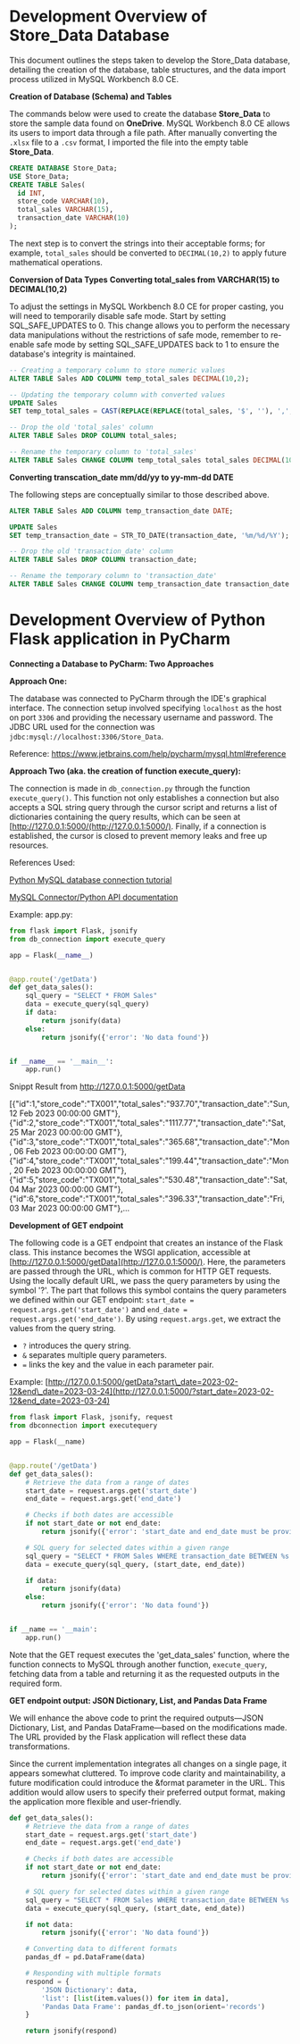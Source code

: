 # Development Overview of Store_Data Database

This document outlines the steps taken to develop the Store_Data database, detailing the creation of the database, table structures, and the data import process utilized in MySQL Workbench 8.0 CE.

**Creation of Database (Schema) and Tables**

The commands below were used to create the database **Store\_Data** to store the sample data found on **OneDrive**. 
MySQL Workbench 8.0 CE allows its users to import data through a file path. After manually converting the `.xlsx` file to a `.csv` format, I imported the file into the empty table **Store\_Data**. 

```sql
CREATE DATABASE Store_Data;
USE Store_Data;
CREATE TABLE Sales(
  id INT,
  store_code VARCHAR(10),
  total_sales VARCHAR(15),
  transaction_date VARCHAR(10)
);
```

The next step is to convert the strings into their acceptable forms; for example, `total_sales` should be converted to `DECIMAL(10,2)` to apply future mathematical operations.

**Conversion of Data Types**
**Converting total_sales from VARCHAR(15) to DECIMAL(10,2)**

To adjust the settings in MySQL Workbench 8.0 CE for proper casting, you will need to temporarily disable safe mode. Start by setting SQL_SAFE_UPDATES to 0.
This change allows you to perform the necessary data manipulations without the restrictions of safe mode, remember to re-enable safe mode by setting SQL_SAFE_UPDATES back to 1 to ensure the database's integrity is maintained.

```sql
-- Creating a temporary column to store numeric values
ALTER TABLE Sales ADD COLUMN temp_total_sales DECIMAL(10,2);

-- Updating the temporary column with converted values
UPDATE Sales
SET temp_total_sales = CAST(REPLACE(REPLACE(total_sales, '$', ''), ',', '') AS DECIMAL(10,2));

-- Drop the old 'total_sales' column
ALTER TABLE Sales DROP COLUMN total_sales;

-- Rename the temporary column to 'total_sales'
ALTER TABLE Sales CHANGE COLUMN temp_total_sales total_sales DECIMAL(10,2);
```
**Converting transcation_date mm/dd/yy to yy-mm-dd DATE**

The following steps are conceptually similar to those described above.

```sql
ALTER TABLE Sales ADD COLUMN temp_transaction_date DATE;

UPDATE Sales
SET temp_transaction_date = STR_TO_DATE(transaction_date, '%m/%d/%Y');

-- Drop the old 'transaction_date' column
ALTER TABLE Sales DROP COLUMN transaction_date;

-- Rename the temporary column to 'transaction_date'
ALTER TABLE Sales CHANGE COLUMN temp_transaction_date transaction_date DATE;
```

# Development Overview of Python Flask application in PyCharm
**Connecting a Database to PyCharm: Two Approaches**

**Approach One:**

The database was connected to PyCharm through the IDE's graphical interface. 
The connection setup involved specifying `localhost` as the host on port `3306` and providing the necessary username and password. 
The JDBC URL used for the connection was `jdbc:mysql://localhost:3306/Store_Data`.

Reference: https://www.jetbrains.com/help/pycharm/mysql.html#reference

**Approach Two (aka. the creation of function execute_query):**

The connection is made in `db_connection.py` through the function `execute_query()`. 
This function not only establishes a connection but also accepts a SQL string query through the cursor script
and returns a list of dictionaries containing the query results, which can be seen at [http://127.0.0.1:5000/(http://127.0.0.1:5000/). 
Finally, if a connection is established, the cursor is closed to prevent memory leaks and free up resources.

References Used:

[Python MySQL database connection tutorial](https://pynative.com/python-mysql-database-connection/)

[MySQL Connector/Python API documentation](https://dev.mysql.com/doc/connector-python/en/connector-python-api-mysqlcursor-execute.html)

Example: app.py:
```py
from flask import Flask, jsonify
from db_connection import execute_query

app = Flask(__name__)


@app.route('/getData')
def get_data_sales():
    sql_query = "SELECT * FROM Sales"
    data = execute_query(sql_query)
    if data:
        return jsonify(data)
    else:
        return jsonify({'error': 'No data found'})


if __name__ == '__main__':
    app.run()
```

Snippt Result from http://127.0.0.1:5000/getData

[{"id":1,"store_code":"TX001","total_sales":"937.70","transaction_date":"Sun, 12 Feb 2023 00:00:00 GMT"},{"id":2,"store_code":"TX001","total_sales":"1117.77","transaction_date":"Sat, 25 Mar 2023 00:00:00 GMT"},{"id":3,"store_code":"TX001","total_sales":"365.68","transaction_date":"Mon, 06 Feb 2023 00:00:00 GMT"},{"id":4,"store_code":"TX001","total_sales":"199.44","transaction_date":"Mon, 20 Feb 2023 00:00:00 GMT"},{"id":5,"store_code":"TX001","total_sales":"530.48","transaction_date":"Sat, 04 Mar 2023 00:00:00 GMT"},{"id":6,"store_code":"TX001","total_sales":"396.33","transaction_date":"Fri, 03 Mar 2023 00:00:00 GMT"},...

**Development of GET endpoint**

The following code is a GET endpoint that creates an instance of the Flask class. This instance becomes the WSGI application, accessible at [http://127.0.0.1:5000/getData](http://127.0.0.1:5000/). 
Here, the parameters are passed through the URL, which is common for HTTP GET requests. Using the locally default URL, we pass the query parameters by using the symbol '?'. 
The part that follows this symbol contains the query parameters we defined within our GET endpoint: `start_date = request.args.get('start_date')` and `end_date = request.args.get('end_date')`. By using `request.args.get`, we extract the values from the query string.

*   `?` introduces the query string.
*   `&` separates multiple query parameters.
*   `=` links the key and the value in each parameter pair.

Example: [http://127.0.0.1:5000/getData?start\_date=2023-02-12&end\_date=2023-03-24](http://127.0.0.1:5000/?start_date=2023-02-12&end_date=2023-03-24)

```py
from flask import Flask, jsonify, request
from dbconnection import executequery

app = Flask(__name)


@app.route('/getData')
def get_data_sales():
    # Retrieve the data from a range of dates
    start_date = request.args.get('start_date')
    end_date = request.args.get('end_date')

    # Checks if both dates are accessible
    if not start_date or not end_date:
        return jsonify({'error': 'start_date and end_date must be provided'}), 400

    # SQL query for selected dates within a given range
    sql_query = "SELECT * FROM Sales WHERE transaction_date BETWEEN %s AND %s"
    data = execute_query(sql_query, (start_date, end_date))

    if data:
        return jsonify(data)
    else:
        return jsonify({'error': 'No data found'})


if __name == '__main':
    app.run()
```

Note that the GET request executes the 'get\_data\_sales' function, where the function connects to MySQL through another function, `execute_query`, fetching data from a table and returning
it as the requested outputs in the required form.

**GET endpoint output: JSON Dictionary, List, and Pandas Data Frame**

We will enhance the above code to print the required outputs—JSON Dictionary, List, and Pandas DataFrame—based on the modifications made. The URL provided by the Flask application will reflect these data transformations.

Since the current implementation integrates all changes on a single page, it appears somewhat cluttered. To improve code clarity and maintainability, a future modification could introduce the &format parameter in the URL. This addition would allow users to specify their preferred output format, making the application more flexible and user-friendly.

```py
def get_data_sales():
    # Retrieve the data from a range of dates
    start_date = request.args.get('start_date')
    end_date = request.args.get('end_date')

    # Checks if both dates are accessible
    if not start_date or not end_date:
        return jsonify({'error': 'start_date and end_date must be provided'}), 400

    # SQL query for selected dates within a given range
    sql_query = "SELECT * FROM Sales WHERE transaction_date BETWEEN %s AND %s"
    data = execute_query(sql_query, (start_date, end_date))

    if not data:
        return jsonify({'error': 'No data found'})

    # Converting data to different formats
    pandas_df = pd.DataFrame(data)

    # Responding with multiple formats
    respond = {
        'JSON Dictionary': data,
        'list': [list(item.values()) for item in data],
        'Pandas Data Frame': pandas_df.to_json(orient='records')
    }

    return jsonify(respond)
```
